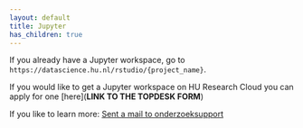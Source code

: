 ```yaml
---
layout: default
title: Jupyter
has_children: true
---
```


If you already have a Jupyter workspace, go to `https://datascience.hu.nl/rstudio/{project_name}`.

If you would like to get a Jupyter workspace on HU Research Cloud you can apply for one [here](**LINK TO THE TOPDESK FORM**)

If you like to learn more: [Sent a mail to onderzoeksupport](onderzoeksupport@hu.nl)